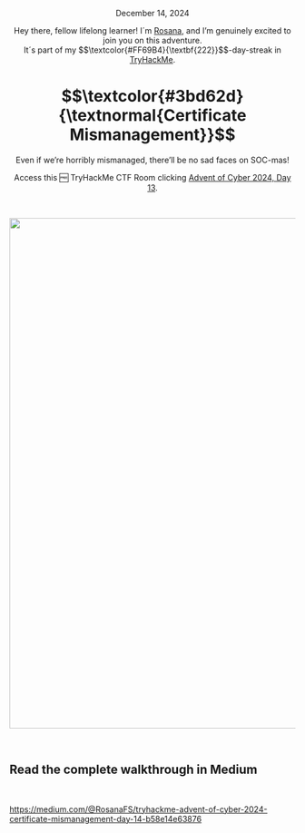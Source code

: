 <p align="center">December 14, 2024</p>
<p align="center">Hey there, fellow lifelong learner! I´m <a href="https://www.linkedin.com/in/rosanafssantos/">Rosana</a>, and I’m genuinely excited to join you on this adventure.<br>
It´s part of my $$\textcolor{#FF69B4}{\textbf{222}}$$-day-streak in  <a href="https://tryhackme.com/">TryHackMe</a>.</p>

<h1 align="center">
  $$\textcolor{#3bd62d}{\textnormal{Certificate Mismanagement}}$$
</h1>
<p align="center">Even if we’re horribly mismanaged, there’ll be no sad faces on SOC-mas!</p>
<p align="center">Access this 🆓 TryHackMe CTF Room clicking <a href="https://tryhackme.com/r/room/adventofcyber2024">Advent of Cyber 2024, Day 13</a>.</p><br>
<p align="center">
  <img width="900px" src="(https://github.com/user-attachments/assets/cc0d6baf-e65f-4dcc-a9aa-0f7043c1239b">
</p>

<br>

<h2>Read the complete walkthrough in Medium</h2>
<br>


https://medium.com/@RosanaFS/tryhackme-advent-of-cyber-2024-certificate-mismanagement-day-14-b58e14e63876
